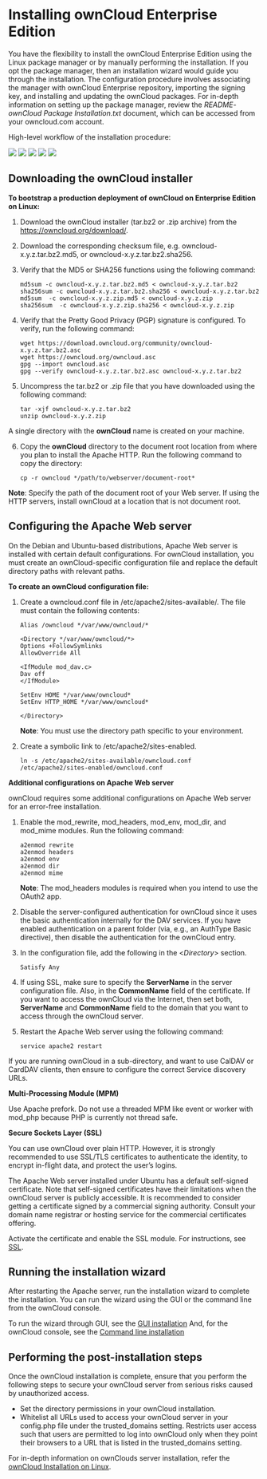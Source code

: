 # Installing ownCloud Enterprise Edition 

You have the flexibility to install the ownCloud Enterprise Edition using the Linux package manager or by manually performing the installation. If you opt the package manager, then an installation wizard would guide you through the installation. The configuration procedure involves associating the manager with ownCloud Enterprise repository, importing the signing key, and installing and updating the ownCloud packages. For in-depth information on setting up the package manager, review the *README- ownCloud Package Installation.txt* document, which can be accessed from your owncloud.com account.

High-level workflow of the installation procedure:

 ![](/images/Step1_install.png)
 ![](/images/Step2_install.png) 
 ![](/images/Step3_install.png) 
 ![](/images/Step4_install.png) 
 ![](/images/Step5_install.png)

## Downloading the ownCloud installer

**To bootstrap a production deployment of ownCloud on Enterprise Edition on Linux:**

1. Download the ownCloud installer (tar.bz2 or .zip archive) from the https://owncloud.org/download/. 
2. Download the corresponding checksum file, e.g. owncloud-x.y.z.tar.bz2.md5, or owncloud-x.y.z.tar.bz2.sha256.
3. Verify that the MD5 or SHA256 functions using the following command:

    ``` 
    md5sum -c owncloud-x.y.z.tar.bz2.md5 < owncloud-x.y.z.tar.bz2
    sha256sum -c owncloud-x.y.z.tar.bz2.sha256 < owncloud-x.y.z.tar.bz2
    md5sum  -c owncloud-x.y.z.zip.md5 < owncloud-x.y.z.zip
    sha256sum  -c owncloud-x.y.z.zip.sha256 < owncloud-x.y.z.zip
    ```
4. Verify that the Pretty Good Privacy (PGP) signature is configured. To verify, run the following command:

    ```
    wget https://download.owncloud.org/community/owncloud-x.y.z.tar.bz2.asc
    wget https://owncloud.org/owncloud.asc
    gpg --import owncloud.asc
    gpg --verify owncloud-x.y.z.tar.bz2.asc owncloud-x.y.z.tar.bz2
    ```
5. Uncompress the tar.bz2 or .zip file that you have downloaded using the following command:
    
    ``` 
    tar -xjf owncloud-x.y.z.tar.bz2
    unzip owncloud-x.y.z.zip
    ```
A single directory with the **ownCloud** name is created on your machine. 

6. Copy the **ownCloud** directory to the document root location from where you plan to install the Apache HTTP. Run the following command to copy the directory:

    ``` 
    cp -r owncloud */path/to/webserver/document-root*
    ```

**Note**: Specify the path of the document root of your Web server. If using the HTTP servers, install ownCloud at a location that is not document root.

## Configuring the Apache Web server

On the Debian and Ubuntu-based distributions, Apache Web server is installed with certain default configurations. For ownCloud installation, you must create an ownCloud-specific configuration file and replace the default directory paths with relevant paths.

**To create an ownCloud configuration file:**

1. Create a owncloud.conf file in /etc/apache2/sites-available/. The file must contain the following contents:

    ``` 
    Alias /owncloud */var/www/owncloud/*

    <Directory */var/www/owncloud/*>
    Options +FollowSymlinks
    AllowOverride All

    <IfModule mod_dav.c>
    Dav off
    </IfModule>

    SetEnv HOME */var/www/owncloud*
    SetEnv HTTP_HOME */var/www/owncloud*

    </Directory> 
    ```

    **Note**: You must use the directory path specific to your environment.

2. Create a symbolic link to /etc/apache2/sites-enabled.

    ```
    ln -s /etc/apache2/sites-available/owncloud.conf /etc/apache2/sites-enabled/owncloud.conf
    ```

**Additional configurations on Apache Web server**

ownCloud requires some additional configurations on Apache Web server for an error-free installation.

1. Enable the mod_rewrite, mod_headers, mod_env, mod_dir, and mod_mime modules. Run the following command:

    ``` 
    a2enmod rewrite
    a2enmod headers
    a2enmod env
    a2enmod dir
    a2enmod mime
    ```

    **Note**: The mod_headers modules is required when you intend to use the OAuth2 app.

2. Disable the server-configured authentication for ownCloud since it uses the basic authentication internally for the DAV services. If you have enabled authentication on a parent folder (via, e.g., an AuthType Basic directive), then disable the authentication for the ownCloud entry. 

3. In the configuration file, add the following in the <*Directory*> section.
    ``` 
    Satisfy Any
    ```
4. If using SSL, make sure to specify the **ServerName** in the server configuration file. Also, in the **CommonName** field of the certificate. If you want to access the ownCloud via the Internet, then set both, **ServerName** and **CommonName** field to the domain that you want to access through the ownCloud server.

5. Restart the Apache Web server using the following command:
    ``` 
    service apache2 restart
    ```
If you are running ownCloud in a sub-directory, and want to use CalDAV or CardDAV clients, then ensure to configure the correct Service discovery URLs.

**Multi-Processing Module (MPM)**

Use Apache prefork. Do not use a threaded MPM like event or worker with mod_php because PHP is currently not thread safe.

**Secure Sockets Layer (SSL)**

You can use ownCloud over plain HTTP. However, it is strongly recommended to  use SSL/TLS certificates to authenticate the identity, to encrypt in-flight data, and protect the user’s logins.

The Apache Web server installed under Ubuntu has a default self-signed certificate. Note that self-signed certificates have their limitations when the ownCloud server is publicly accessible. It is recommended to consider getting a certificate signed by a commercial signing authority. Consult your domain name registrar or hosting service for the commercial certificates offering.

Activate the certificate and enable the SSL module. For instructions, see [SSL](https://doc.owncloud.org/server/10.0/admin_manual/installation/source_installation.html#enable-ssl).

## Running the installation wizard

After restarting the Apache server, run the installation wizard to complete the installation. You can run the wizard using the GUI or the command line from the ownCloud console. 

To run the wizard through GUI, see the [GUI installation](https://doc.owncloud.org/server/10.0/admin_manual/installation/installation_wizard.html)
And, for the ownCloud console, see the [Command line installation ](https://doc.owncloud.org/server/10.0/admin_manual/installation/command_line_installation.html)

## Performing the post-installation steps

Once the ownCloud installation is complete, ensure that you perform the following steps to secure your ownCloud server from serious risks caused by unauthorized access.
* Set the directory permissions in your ownCloud installation. 
* Whitelist all URLs used to access your ownCloud server in your config.php file under the trusted_domains setting. Restricts user access such that users are permitted to log into ownCloud only when they point their browsers to a URL that is listed in the trusted_domains setting.

For in-depth information on ownClouds server installation, refer the [ownCloud Installation on Linux](https://doc.owncloud.org/server/10.0/admin_manual/installation/source_installation.html#configure-apache-web-server).
